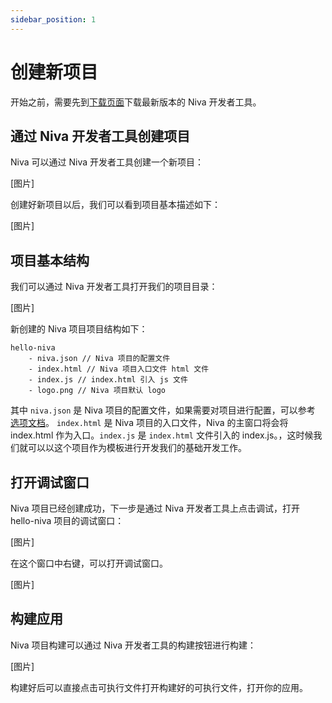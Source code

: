 ```yaml
---
sidebar_position: 1
---
```


# 创建新项目

开始之前，需要先到[下载页面](https://github.com/bramblex/niva/releases)下载最新版本的 Niva 开发者工具。

## 通过 Niva 开发者工具创建项目

Niva 可以通过 Niva 开发者工具创建一个新项目：

[图片]

创建好新项目以后，我们可以看到项目基本描述如下：

[图片]

## 项目基本结构

我们可以通过 Niva 开发者工具打开我们的项目目录：

[图片]

新创建的 Niva 项目项目结构如下：

```
hello-niva
	- niva.json // Niva 项目的配置文件
	- index.html // Niva 项目入口文件 html 文件
	- index.js // index.html 引入 js 文件
	- logo.png // Niva 项目默认 logo
```

其中 `niva.json` 是 Niva 项目的配置文件，如果需要对项目进行配置，可以参考 [选项文档](/docs/options/project)。 `index.html` 是 Niva 项目的入口文件，Niva 的主窗口将会将 index.html 作为入口。`index.js` 是 `index.html` 文件引入的 index.js。，这时候我们就可以以这个项目作为模板进行开发我们的基础开发工作。

## 打开调试窗口

Niva 项目已经创建成功，下一步是通过 Niva 开发者工具上点击调试，打开 hello-niva 项目的调试窗口：

[图片]

在这个窗口中右键，可以打开调试窗口。

[图片]

## 构建应用

Niva 项目构建可以通过 Niva 开发者工具的构建按钮进行构建：

[图片]

构建好后可以直接点击可执行文件打开构建好的可执行文件，打开你的应用。
